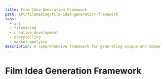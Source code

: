 ```yaml
---
title: Film Idea Generation Framework
path: art/filmmaking/film-idea-generation-framework
tags:
  - art
  - filmmaking
  - creative-development
  - storytelling
  - market-analysis
description: A comprehensive framework for generating unique and compelling film concepts that combine innovative storytelling with commercial viability.
---
```


# Film Idea Generation Framework 